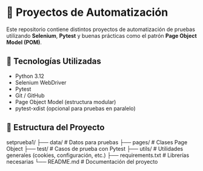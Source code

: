 # 🧪 Proyectos de Automatización

Este repositorio contiene distintos proyectos de automatización de pruebas utilizando **Selenium**, **Pytest** y buenas prácticas como el patrón **Page Object Model (POM)**.

## 🚀 Tecnologías Utilizadas

- Python 3.12
- Selenium WebDriver
- Pytest
- Git / GitHub
- Page Object Model (estructura modular)
- pytest-xdist (opcional para pruebas en paralelo)

## 📁 Estructura del Proyecto
setprueba1/ 
├── data/ # Datos para pruebas
├── pages/ # Clases Page Object 
├── test/ # Casos de prueba con Pytest
├── utils/ # Utilidades generales (cookies, configuración, etc.) 
├── requirements.txt # Librerías necesarias 
└── README.md # Documentación del proyecto

